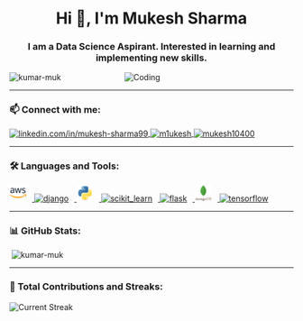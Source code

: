 <h1 align="center">Hi 👋, I'm Mukesh Sharma</h1>
<h3 align="center">I am a Data Science Aspirant. Interested in learning and implementing new skills.</h3>
<img align="right" alt="Coding" width="300" src="https://encrypted-tbn0.gstatic.com/images?q=tbn:ANd9GcQ_IMy3xPh1fdA4PE7Yg6vYOoMG7Za4TV2-jA&s">

<p align="left"> 
  <img src="https://komarev.com/ghpvc/?username=kumar-muk&label=Profile%20views&color=0e75b6&style=flat" alt="kumar-muk" /> 
</p>

---
### 📫 Connect with me:
<p align="left">
  <a href="https://linkedin.com/in/mukesh-sharma99" target="blank">
    <img align="center" src="https://raw.githubusercontent.com/rahuldkjain/github-profile-readme-generator/master/src/images/icons/Social/linked-in-alt.svg" alt="linkedin.com/in/mukesh-sharma99" height="30" width="40" />
  </a>
  <a href="https://www.kaggle.com/m1ukesh" target="blank">
    <img align="center" src="https://raw.githubusercontent.com/rahuldkjain/github-profile-readme-generator/master/src/images/icons/Social/kaggle.svg" alt="m1ukesh" height="30" width="40" />
  </a>
  <a href="https://www.hackerrank.com/mukesh10400" target="blank">
    <img align="center" src="https://raw.githubusercontent.com/rahuldkjain/github-profile-readme-generator/master/src/images/icons/Social/hackerrank.svg" alt="mukesh10400" height="30" width="40" />
  </a>
</p>

---
### 🛠️ Languages and Tools:
<p align="left">
  <a href="https://aws.amazon.com" target="_blank" rel="noreferrer">
    <img src="https://raw.githubusercontent.com/devicons/devicon/master/icons/amazonwebservices/amazonwebservices-original-wordmark.svg" alt="aws" width="30" height="30" style="margin-right: 10px;"/>
  </a>
  <a href="https://www.djangoproject.com/" target="_blank" rel="noreferrer">
    <img src="https://cdn.worldvectorlogo.com/logos/django.svg" alt="django" width="30" height="30" style="margin-right: 10px;"/>
  </a>
  <a href="https://www.python.org" target="_blank" rel="noreferrer">
    <img src="https://raw.githubusercontent.com/devicons/devicon/master/icons/python/python-original.svg" alt="python" width="30" height="30" style="margin-right: 10px;"/>
  </a>
  <a href="https://scikit-learn.org/" target="_blank" rel="noreferrer">
    <img src="https://upload.wikimedia.org/wikipedia/commons/0/05/Scikit_learn_logo_small.svg" alt="scikit_learn" width="30" height="30" style="margin-right: 10px;"/>
  </a>
  <a href="https://flask.palletsprojects.com/" target="_blank" rel="noreferrer">
    <img src="https://www.vectorlogo.zone/logos/pocoo_flask/pocoo_flask-icon.svg" alt="flask" width="30" height="30" style="margin-right: 10px;"/>
  </a>
  <a href="https://www.mongodb.com/" target="_blank" rel="noreferrer">
    <img src="https://raw.githubusercontent.com/devicons/devicon/master/icons/mongodb/mongodb-original-wordmark.svg" alt="mongodb" width="30" height="30" style="margin-right: 10px;"/>
  </a>
  <a href="https://www.tensorflow.org" target="_blank" rel="noreferrer">
    <img src="https://www.vectorlogo.zone/logos/tensorflow/tensorflow-icon.svg" alt="tensorflow" width="30" height="30" style="margin-right: 10px;"/>
  </a>
</p>

---
### 📊 GitHub Stats:
<p>&nbsp;<img align="center" src="https://github-readme-stats.vercel.app/api?username=kumar-muk&show_icons=true&locale=en" alt="kumar-muk" /></p>

---
### 🎯 Total Contributions and Streaks:
<p>
  <img align="center" src="https://github-readme-streak-stats.herokuapp.com/?user=kumar-muk&theme=black-ice&hide_border=true&stroke=0000&background=060A0CD0" alt="Current Streak"/>
</p>
